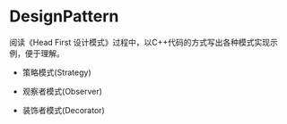 DesignPattern
=============

阅读《Head First 设计模式》过程中，以C++代码的方式写出各种模式实现示例，便于理解。

* 策略模式(Strategy)  

* 观察者模式(Observer) 

* 装饰者模式(Decorator)
